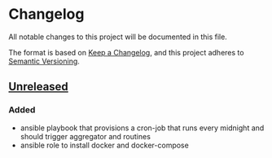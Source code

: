 # Changelog
All notable changes to this project will be documented in this file.

The format is based on [Keep a Changelog](https://keepachangelog.com/en/1.0.0/),
and this project adheres to [Semantic Versioning](https://semver.org/spec/v2.0.0.html).

## [Unreleased]
### Added
* ansible playbook that provisions a cron-job that runs every midnight and should trigger aggregator and routines
* ansible role to install docker and docker-compose

[Unreleased]: https://github.com/maxisses/Covid-19API/compare/feature/add-aggregation-cron-job?expand=1